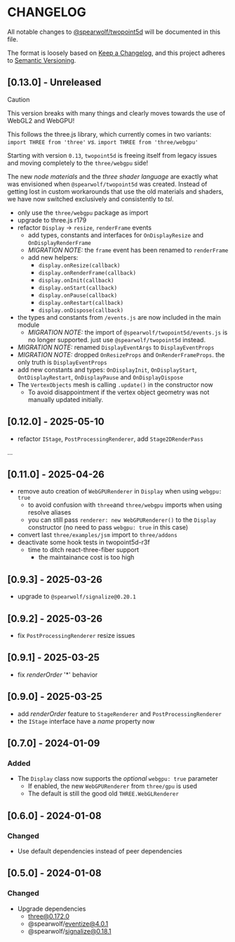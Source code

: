 # CHANGELOG

All notable changes to [@spearwolf/twopoint5d](https://github.com/spearwolf/twopoint5d/tree/main/packages/twopoint5d) will be documented in this file.

The format is loosely based on [Keep a Changelog](https://keepachangelog.com/en/1.1.0/),
and this project adheres to [Semantic Versioning](https://semver.org/spec/v2.0.0.html).


## [0.13.0] - Unreleased

> [!CAUTION]
> This version breaks with many things and clearly moves towards the use of WebGL2 and WebGPU!
>
> This follows the three.js library, which currently comes in two variants:
> `import THREE from 'three'` _vs._ `import THREE from 'three/webgpu'`
>
> Starting with version `0.13`, `twopoint5d` is freeing itself from legacy issues and moving completely to the `three/webgpu` side!
>
> The new _node materials_ and the _three shader language_ are exactly what was envisioned when `@spearwolf/twopoint5d` was created.
> Instead of getting lost in custom workarounds that use the old materials and shaders, we have now switched exclusively and consistently to _tsl_.

- only use the `three/webgpu` package as import
- upgrade to three.js r179
- refactor `Display` &rarr; `resize`, `renderFrame` events
  - add types, constants and interfaces for `OnDisplayResize` and `OnDisplayRenderFrame`
  - _MIGRATION NOTE:_ the `frame` event has been renamed to `renderFrame`
  - add new helpers:
    - `display.onResize(callback)`
    - `display.onRenderFrame(callback)`
    - `display.onInit(callback)`
    - `display.onStart(callback)`
    - `display.onPause(callback)`
    - `display.onRestart(callback)`
    - `display.onDispose(callback)`
- the types and constants from `/events.js` are now included in the main module
  - _MIGRATION NOTE:_ the import of `@spearwolf/twopoint5d/events.js` is no longer supported. just use `@spearwolf/twopoint5d` instead.
- _MIGRATION NOTE:_ renamed `DisplayEventArgs` to `DisplayEventProps`
- _MIGRATION NOTE:_ dropped `OnResizeProps` and `OnRenderFrameProps`. the only truth is `DisplayEventProps`
- add new constants and types: `OnDisplayInit`, `OnDisplayStart`, `OntDisplayRestart`, `OnDisplayPause` and `OnDisplayDispose`
- The `VertexObjects` mesh is calling `.update()` in the constructor now
  - To avoid disappointment if the vertex object geometry was not manually updated initially.


## [0.12.0] - 2025-05-10

- refactor `IStage`, `PostProcessingRenderer`, add `Stage2DRenderPass`

&mldr;

## [0.11.0] - 2025-04-26

- remove auto creation of `WebGPURenderer` in `Display` when using `webgpu: true`
  - to avoid confusion with `three`and `three/webgpu` imports when using resolve aliases
  - you can still pass `renderer: new WebGPURenderer()` to the `Display` constructor (no need to pass `webgpu: true` in this case)
- convert last `three/examples/jsm` import to `three/addons`
- deactivate some hook tests in twopoint5d-r3f
  - time to ditch react-three-fiber support
    - the maintainance cost is too high

## [0.9.3] - 2025-03-26

- upgrade to `@spearwolf/signalize@0.20.1`

## [0.9.2] - 2025-03-26

- fix `PostProcessingRenderer` resize issues

## [0.9.1] - 2025-03-25

- fix _renderOrder_ '*' behavior

## [0.9.0] - 2025-03-25

- add _renderOrder_ feature to `StageRenderer` and `PostProcessingRenderer`
- the `IStage` interface have a _name_ property now

## [0.7.0] - 2024-01-09

### Added

- The `Display` class now supports the _optional_ `webgpu: true` parameter
  - If enabled, the new `WebGPURenderer` from `three/gpu` is used
  - The default is still the good old `THREE.WebGLRenderer`


## [0.6.0] - 2024-01-08

### Changed

- Use default dependencies instead of peer dependencies


## [0.5.0] - 2024-01-08

### Changed

- Upgrade dependencies
  - three@0.172.0
  - @spearwolf/eventize@4.0.1
  - @spearwolf/signalize@0.18.1
